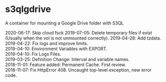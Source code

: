 # s3qlgdrive

A container for mounting a Google Drive folder with S3QL

2020-06-17: Skip cloud fsck 
2019-07-05: Delete temporary files if exist (Usually when the vol is not unmounted correctly).
2019-04-28: Add tzdata.
2019-04-22: Fix logs and improve limits.  
2019-04-10: Environment Variables with EXPORT.  
2019-04-10: Fix Logs Files.  
2019-03-25: Definition Change: Interval and variable names.  
2018-11-01: Feature added: Permanent Cache. First review.  
2018-11-07: Fix HttpError 408. Uncaught top-level exception, new error code.
